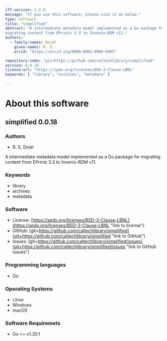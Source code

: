 ```yaml
---
cff-version: 1.2.0
message: "If you use this software, please cite it as below."
type: software
title: "simplified"
abstract: "A intermediate metadata model implemented as a Go package for
migrating content from EPrints 3.3 to Invenio-RDM v11."
authors:
  - family-names: Doiel
    given-names: R. S.
    orcid: "https://orcid.org/0000-0003-0900-6903"

repository-code: "git+https://github.com/caltechlibrary/simplified"
version: 0.0.18
license-url: "https://spdx.org/licenses/BSD-3-Clause-LBNL"
keywords: [ "library", "archives", "metadata" ]

---
```


About this software
===================

## simplified 0.0.18

### Authors

- R. S. Doiel


A intermediate metadata model implemented as a Go package for migrating
content from EPrints 3.3 to Invenio-RDM v11.

### Keywords

- library
- archives
- metadata

### Software

- License: [https://spdx.org/licenses/BSD-3-Clause-LBNL](https://spdx.org/licenses/BSD-3-Clause-LBNL "link to license")
- GitHub: [git+https://github.com/caltechlibrary/simplified](git+https://github.com/caltechlibrary/simplified "link to GitHub")
- Issues: [git+https://github.com/caltechlibrary/simplified/issues](git+https://github.com/caltechlibrary/simplified/issues "link to GitHub issues")


### Programming languages

- Go

### Operating Systems

- Linux
- Windows
- macOS

### Software Requiremets

- Go &gt;= v1.20.1
